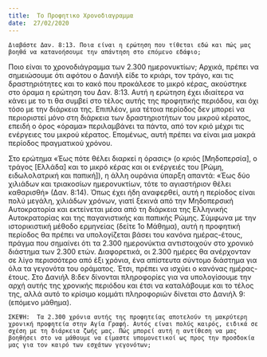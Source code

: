 ```yaml
---
title:  Το Προφητικο Χρονοδιαγραμμα
date:  27/02/2020
---
```


`Διαβάστε Δαν. 8:13. Ποια είναι η ερώτηση που τίθεται εδώ και πώς μας βοηθά να κατανοήσουμε την απάντηση στο επόμενο εδάφιο;`

Ποιο είναι το χρονοδιάγραμμα των 2.300 ημερονυκτίων; Αρχικά, πρέπει να σημειώσουμε ότι αφότου ο Δανιήλ είδε το κριάρι, τον τράγο, και τις δραστηριότητες και το κακό που προκάλεσε το μικρό κέρας, ακούστηκε στο όραμα η ερώτηση του Δαν. 8:13. Αυτή η ερώτηση έχει ιδιαίτερα να κάνει με το τι θα συμβεί στο τέλος αυτής της προφητικής περιόδου, και όχι τόσο με την διάρκεια της. Επιπλέον, μια τέτοια περίοδος δεν μπορεί να περιοριστεί μόνο στη διάρκεια των δραστηριοτήτων του μικρού κέρατος, επειδή ο όρος «όραμα» περιλαμβάνει τα πάντα, από τον κριό μέχρι τις ενέργειες του μικρού κέρατος. Επομένως, αυτή πρέπει να είναι μια μακρά περίοδος πραγματικού χρόνου.

Στο ερώτημα «Έως πότε θέλει διαρκεί η όρασις» (ο κριός [Μηδοπερσία], ο τράγος [Ελλάδα] και το μικρό κέρας και οι ενέργειές του [Ρώμη, ειδωλολατρική και παπική]), η άλλη ουράνια ύπαρξη απαντά: «Έως δύο χιλιάδων και τριακοσίων ημερονυκτίων, τότε το αγιαστήριον θέλει καθαρισθή» (Δαν. 8:14). Όπως έχει ήδη αναφερθεί, αυτή η περίοδος είναι πολύ μεγάλη, χιλιάδων χρόνων, γιατί ξεκινά από την Μηδοπερσική Αυτοκρατορία και εκτείνεται μέσα από τη διάρκεια της Ελληνικής Αυτοκρατορίας και της παγανιστικής και παπικής Ρώμης. Σύμφωνα με την ιστορικιστική μέθοδο ερμηνείας (δείτε 1ο Μάθημα), αυτή η προφητική περίοδος θα πρέπει να υπολογίζεται βάσει του κανόνα ημέρας-έτους, πράγμα που σημαίνει ότι τα 2.300 ημερονύκτια αντιστοιχούν στο χρονικό διάστημα των 2.300 ετών. Διαφορετικά, οι 2.300 ημέρες θα ανέρχονταν σε λίγο περισσότερο από έξι χρόνια, ένα απίστευτα σύντομο διάστημα για όλα τα γεγονότα του οράματος. Έτσι, πρέπει να ισχύει ο κανόνας ημέρας-έτους. Στο Δανιήλ 8:δεν δίνονται πληροφορίες για να υπολογίσουμε την αρχή αυτής της χρονικής περιόδου και έτσι να καταλάβουμε και το τέλος της, αλλά αυτό το κρίσιμο κομμάτι πληροφοριών δίνεται στο Δανιήλ 9:(επόμενο μάθημα).

`ΣΚΕΨΗ:  Τα 2.300 χρόνια αυτής της προφητείας αποτελούν τη μακρύτερη χρονική προφητεία στην Αγία Γραφή. Αυτός είναι πολύς καιρός, ειδικά σε σχέση με τη διάρκεια ζωής μας. Πώς μπορεί αυτή η αντίθεση να μας βοηθήσει στο να μάθουμε να είμαστε υπομονετικοί ως προς την προσδοκία μας για τον καιρό των εσχάτων γεγονότων;`